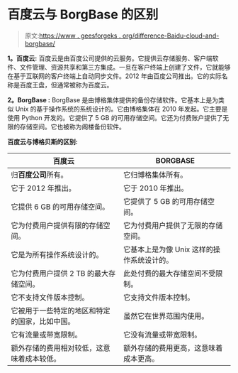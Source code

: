 # 百度云与 BorgBase 的区别

> 原文:[https://www . geesforgeks . org/difference-Baidu-cloud-and-borgbase/](https://www.geeksforgeeks.org/difference-between-baidu-cloud-and-borgbase/)

**1。百度云:**
百度云是由百度公司提供的云服务。它提供云存储服务、客户端软件、文件管理、资源共享和第三方集成。一旦在客户终端上创建了文件，它就能够在基于互联网的客户终端上自动同步文件。2012 年由百度公司推出。它的实际名称是百度王盘，但通常被称为百度云。

**2。BorgBase :**
BorgBase 是由博格集体提供的备份存储软件。它基本上是为类似 Unix 的基于操作系统的系统设计的。它由博格集体在 2010 年发起。它主要是使用 Python 开发的。它提供了 5 GB 的可用存储空间。它还为付费账户提供了无限的存储空间。它也被称为阁楼备份软件。

**百度云与博格贝斯的区别:**

<center>

| 百度云 | BORGBASE |
| --- | --- |
| 归**百度公司**所有。 | 它归博格集体所有。 |
| 它于 2012 年推出。 | 它于 2010 年推出。 |
| 它提供 6 GB 的可用存储空间。 | 它提供了 5 GB 的可用存储空间。 |
| 它为付费用户提供有限的存储空间。 | 它为付费用户提供了无限的存储空间。 |
| 它是为所有操作系统设计的。 | 它基本上是为像 Unix 这样的操作系统设计的。 |
| 它为付费用户提供 2 TB 的最大存储空间。 | 此处付费的最大存储空间不受限制。 |
| 它不支持文件版本控制。 | 它支持文件版本控制。 |
| 它被用于一些特定的地区和特定的国家，比如中国。 | 虽然它在世界范围内使用。 |
| 它有流量或带宽限制。 | 它没有流量或带宽限制。 |
| 额外存储的费用相对较低，这意味着成本较低。 | 额外存储的费用更高，这意味着成本更高。 |

</center>